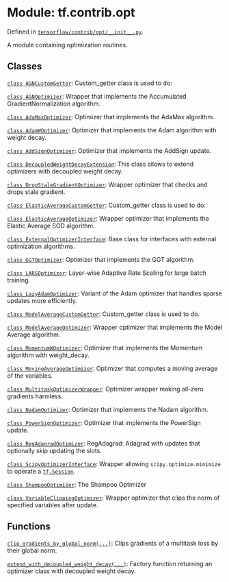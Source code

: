 <div itemscope itemtype="http://developers.google.com/ReferenceObject">
<meta itemprop="name" content="tf.contrib.opt" />
<meta itemprop="path" content="Stable" />
</div>

# Module: tf.contrib.opt



Defined in [`tensorflow/contrib/opt/__init__.py`](/code/stable/tensorflow/contrib/opt/__init__.py).

A module containing optimization routines.

## Classes

[`class AGNCustomGetter`](../../tf/contrib/opt/AGNCustomGetter.md): Custom_getter class is used to do:

[`class AGNOptimizer`](../../tf/contrib/opt/AGNOptimizer.md): Wrapper that implements the Accumulated GradientNormalization algorithm.

[`class AdaMaxOptimizer`](../../tf/contrib/opt/AdaMaxOptimizer.md): Optimizer that implements the AdaMax algorithm.

[`class AdamWOptimizer`](../../tf/contrib/opt/AdamWOptimizer.md): Optimizer that implements the Adam algorithm with weight decay.

[`class AddSignOptimizer`](../../tf/contrib/opt/AddSignOptimizer.md): Optimizer that implements the AddSign update.

[`class DecoupledWeightDecayExtension`](../../tf/contrib/opt/DecoupledWeightDecayExtension.md): This class allows to extend optimizers with decoupled weight decay.

[`class DropStaleGradientOptimizer`](../../tf/contrib/opt/DropStaleGradientOptimizer.md): Wrapper optimizer that checks and drops stale gradient.

[`class ElasticAverageCustomGetter`](../../tf/contrib/opt/ElasticAverageCustomGetter.md): Custom_getter class is used to do:

[`class ElasticAverageOptimizer`](../../tf/contrib/opt/ElasticAverageOptimizer.md): Wrapper optimizer that implements the Elastic Average SGD algorithm.

[`class ExternalOptimizerInterface`](../../tf/contrib/opt/ExternalOptimizerInterface.md): Base class for interfaces with external optimization algorithms.

[`class GGTOptimizer`](../../tf/contrib/opt/GGTOptimizer.md): Optimizer that implements the GGT algorithm.

[`class LARSOptimizer`](../../tf/contrib/opt/LARSOptimizer.md): Layer-wise Adaptive Rate Scaling for large batch training.

[`class LazyAdamOptimizer`](../../tf/contrib/opt/LazyAdamOptimizer.md): Variant of the Adam optimizer that handles sparse updates more efficiently.

[`class ModelAverageCustomGetter`](../../tf/contrib/opt/ModelAverageCustomGetter.md): Custom_getter class is used to do.

[`class ModelAverageOptimizer`](../../tf/contrib/opt/ModelAverageOptimizer.md): Wrapper optimizer that implements the Model Average algorithm.

[`class MomentumWOptimizer`](../../tf/contrib/opt/MomentumWOptimizer.md): Optimizer that implements the Momentum algorithm with weight_decay.

[`class MovingAverageOptimizer`](../../tf/contrib/opt/MovingAverageOptimizer.md): Optimizer that computes a moving average of the variables.

[`class MultitaskOptimizerWrapper`](../../tf/contrib/opt/MultitaskOptimizerWrapper.md): Optimizer wrapper making all-zero gradients harmless.

[`class NadamOptimizer`](../../tf/contrib/opt/NadamOptimizer.md): Optimizer that implements the Nadam algorithm.

[`class PowerSignOptimizer`](../../tf/contrib/opt/PowerSignOptimizer.md): Optimizer that implements the PowerSign update.

[`class RegAdagradOptimizer`](../../tf/contrib/opt/RegAdagradOptimizer.md): RegAdagrad: Adagrad with updates that optionally skip updating the slots.

[`class ScipyOptimizerInterface`](../../tf/contrib/opt/ScipyOptimizerInterface.md): Wrapper allowing `scipy.optimize.minimize` to operate a <a href="../../tf/Session.md"><code>tf.Session</code></a>.

[`class ShampooOptimizer`](../../tf/contrib/opt/ShampooOptimizer.md): The Shampoo Optimizer

[`class VariableClippingOptimizer`](../../tf/contrib/opt/VariableClippingOptimizer.md): Wrapper optimizer that clips the norm of specified variables after update.

## Functions

[`clip_gradients_by_global_norm(...)`](../../tf/contrib/opt/clip_gradients_by_global_norm.md): Clips gradients of a multitask loss by their global norm.

[`extend_with_decoupled_weight_decay(...)`](../../tf/contrib/opt/extend_with_decoupled_weight_decay.md): Factory function returning an optimizer class with decoupled weight decay.

